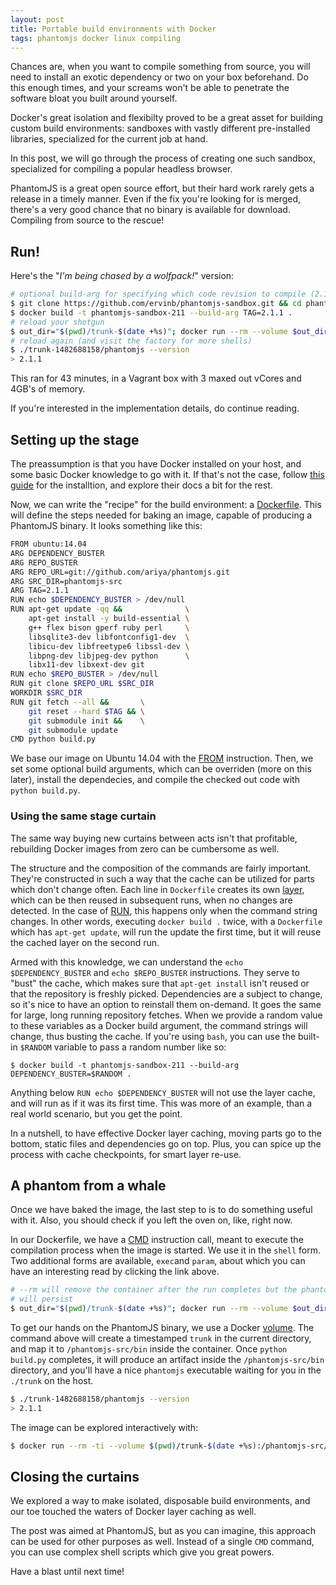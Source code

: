 ```yaml
---
layout: post
title: Portable build environments with Docker
tags: phantomjs docker linux compiling
---
```


Chances are, when you want to compile something from source, you will need to
install an exotic dependency or two on your box beforehand. Do this enough times,
and your screams won't be able to penetrate the software bloat you built around yourself.

Docker's great isolation and flexibilty proved to be a great asset for building
custom build environments: sandboxes with vastly different pre-installed libraries,
specialized for the current job at hand.

In this post, we will go through the process of creating one such sandbox, specialized
for compiling a popular headless browser.

PhantomJS is a great open source effort, but their hard work rarely gets a release
in a timely manner. Even if the fix you're looking for is merged, there's a very
good chance that no binary is available for download. Compiling from source to the rescue!

## Run!

Here's the "*I'm being chased by a wolfpack!*" version:

```sh
# optional build-arg for specifying which code revision to compile (2.1.1 by default)
$ git clone https://github.com/ervinb/phantomjs-sandbox.git && cd phantomjs-sandbox
$ docker build -t phantomjs-sandbox-211 --build-arg TAG=2.1.1 .
# reload your shotgun
$ out_dir="$(pwd)/trunk-$(date +%s)"; docker run --rm --volume $out_dir:/phantomjs-src/bin phantomjs-sandbox
# reload again (and visit the factory for more shells)
$ ./trunk-1482688158/phantomjs --version
> 2.1.1
```

This ran for 43 minutes, in a Vagrant box with 3 maxed out vCores and 4GB's of memory.

If you're interested in the implementation details, do continue reading.

## Setting up the stage

The preassumption is that you have Docker installed on your host,
and some basic Docker knowledge to go with it. If that's not the case,
follow [this guide](https://docs.docker.com/engine/installation/) for the installtion,
and explore their docs a bit for the rest.

Now, we can write the "recipe" for the build environment: a
[Dockerfile](https://docs.docker.com/engine/reference/builder/).
This will define the steps needed for baking an image, capable of producing a PhantomJS
binary. It looks something like this:

```sh
FROM ubuntu:14.04
ARG DEPENDENCY_BUSTER
ARG REPO_BUSTER
ARG REPO_URL=git://github.com/ariya/phantomjs.git
ARG SRC_DIR=phantomjs-src
ARG TAG=2.1.1
RUN echo $DEPENDENCY_BUSTER > /dev/null
RUN apt-get update -qq &&              \
    apt-get install -y build-essential \
    g++ flex bison gperf ruby perl     \
    libsqlite3-dev libfontconfig1-dev  \
    libicu-dev libfreetype6 libssl-dev \
    libpng-dev libjpeg-dev python      \
    libx11-dev libxext-dev git
RUN echo $REPO_BUSTER > /dev/null
RUN git clone $REPO_URL $SRC_DIR
WORKDIR $SRC_DIR
RUN git fetch --all &&       \
    git reset --hard $TAG && \
    git submodule init &&    \
    git submodule update
CMD python build.py
```
We base our image on Ubuntu 14.04 with the [FROM](https://docs.docker.com/engine/reference/builder/#/from)
instruction. Then, we set some optional build arguments, which can be overriden (more on this later),
install the dependecies, and compile the checked out code with `python build.py`.

### Using the same stage curtain

The same way buying new curtains between acts isn't that profitable, rebuilding
Docker images from zero can be cumbersome as well.

The structure and the composition of the commands are fairly important. They're
constructed in such a way that the cache can be utilized for parts which don't change often.
Each line in `Dockerfile` creates its own [layer](https://docs.docker.com/engine/userguide/storagedriver/imagesandcontainers/),
which can be then reused in subsequent runs, when no changes are detected. In the case of [RUN](https://docs.docker.com/engine/reference/builder/#/run),
this happens only when the command string changes. In other words, executing
`docker build .` twice, with a `Dockerfile` which has `apt-get update`, will run the
update the first time, but it will reuse the cached layer on the second run.

Armed with this knowledge, we can understand the `echo $DEPENDENCY_BUSTER` and
`echo $REPO_BUSTER` instructions. They serve to "bust" the cache, which makes sure that
`apt-get install` isn't reused or that the repository is freshly picked.
Dependencies are a subject to change, so it's nice to have an option to reinstall them on-demand.
It goes the same for large, long running repository fetches. When we provide a random
value to these variables as a Docker build argument, the command strings will
change, thus busting the cache.
If you're using `bash`, you can use the built-in `$RANDOM` variable to pass a
random number like so:

```
$ docker build -t phantomjs-sandbox-211 --build-arg DEPENDENCY_BUSTER=$RANDOM .
```

Anything below `RUN echo $DEPENDENCY_BUSTER` will not use the layer cache, and will
run as if it was its first time. This was more of an example, than a real world  scenario,
but you get the point.

In a nutshell, to have effective Docker layer caching, moving parts go to the bottom,
static files and dependencies go on top. Plus, you can spice up the process with
cache checkpoints, for smart layer re-use.

## A phantom from a whale

Once we have baked the image, the last step to is to do something useful with it. Also,
you should check if you left the oven on, like, right now.

In our Dockerfile, we have a [CMD](https://docs.docker.com/engine/reference/builder/#/cmd)
instruction call, meant to execute the compilation process when the image is started.
We use it in the `shell` form. Two additional forms are available, `exec`and `param`,
about which you can have an interesting read by clicking the link above.

```sh
# --rm will remove the container after the run completes but the phantomjs executable
# will persist
$ out_dir="$(pwd)/trunk-$(date +%s)"; docker run --rm --volume $out_dir:/phantomjs-src/bin phantomjs-sandbox
```

To get our hands on the PhantomJS binary, we use a Docker [volume](https://docs.docker.com/engine/tutorials/dockervolumes/).
The command above will create a timestamped `trunk` in the current directory,
and map it to `/phantomjs-src/bin` inside the container. Once `python build.py` completes,
it will produce an artifact inside the `/phantomjs-src/bin` directory,
and you'll have a nice `phantomjs` executable waiting for you in the `./trunk` on the host.

```sh
$ ./trunk-1482688158/phantomjs --version
> 2.1.1
```

The image can be explored interactively with:

```sh
$ docker run --rm -ti --volume $(pwd)/trunk-$(date +%s):/phantomjs-src/bin phantomjs-sandbox /bin/bash
```

## Closing the curtains

We explored a way to make isolated, disposable build environments, and our toe touched the
waters of Docker layer caching as well.

The post was aimed at PhantomJS, but as you can imagine, this approach can be used
for other purposes as well. Instead of a single `CMD` command, you can use complex
shell scripts which give you great powers.

Have a blast until next time!
